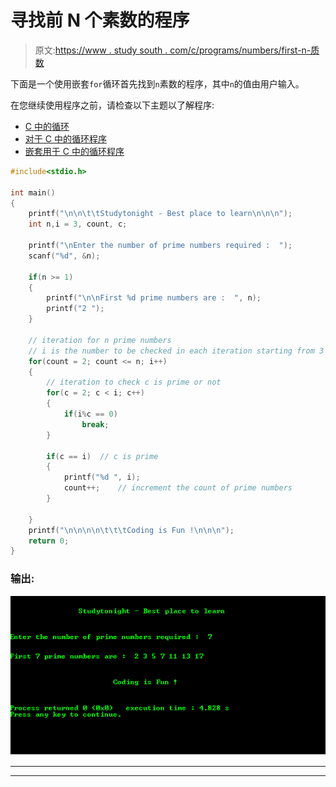 # 寻找前 N 个素数的程序

> 原文:[https://www . study south . com/c/programs/numbers/first-n-质数](https://www.studytonight.com/c/programs/numbers/first-n-prime-numbers)

下面是一个使用嵌套`for`循环首先找到`n`素数的程序，其中`n`的值由用户输入。

在您继续使用程序之前，请检查以下主题以了解程序:

*   [C 中的循环](/c/loops-in-c.php)
*   [对于 C 中的循环程序](/c/programs/loop/for-loop)
*   [嵌套用于 C 中的循环程序](/c/programs/loop/nested-loops)

```cpp
#include<stdio.h>

int main()
{
    printf("\n\n\t\tStudytonight - Best place to learn\n\n\n");
    int n,i = 3, count, c;

    printf("\nEnter the number of prime numbers required :  ");
    scanf("%d", &n);

    if(n >= 1)
    {
        printf("\n\nFirst %d prime numbers are :  ", n);
        printf("2 ");
    }

    // iteration for n prime numbers
    // i is the number to be checked in each iteration starting from 3
    for(count = 2; count <= n; i++)  
    {
        // iteration to check c is prime or not
        for(c = 2; c < i; c++)
        {
            if(i%c == 0)
                break;
        }

        if(c == i)  // c is prime
        {
            printf("%d ", i);
            count++;    // increment the count of prime numbers
        }

    }
    printf("\n\n\n\n\t\t\tCoding is Fun !\n\n\n");
    return 0;
}
```

### 输出:

![First N Prime Numbers](img/393ecc1adb34085eda5f515d72fc44c7.png)

* * *

* * *